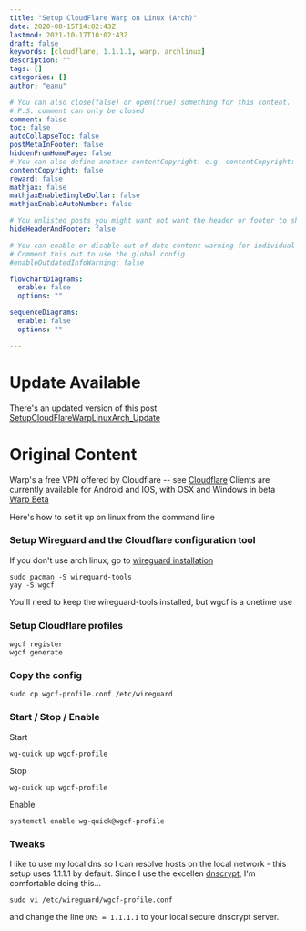```yaml
---
title: "Setup CloudFlare Warp on Linux (Arch)"
date: 2020-08-15T14:02:43Z
lastmod: 2021-10-17T10:02:43Z
draft: false
keywords: [cloudflare, 1.1.1.1, warp, archlinux]
description: ""
tags: []
categories: []
author: "eanu"

# You can also close(false) or open(true) something for this content.
# P.S. comment can only be closed
comment: false
toc: false
autoCollapseToc: false
postMetaInFooter: false
hiddenFromHomePage: false
# You can also define another contentCopyright. e.g. contentCopyright: "This is another copyright."
contentCopyright: false
reward: false
mathjax: false
mathjaxEnableSingleDollar: false
mathjaxEnableAutoNumber: false

# You unlisted posts you might want not want the header or footer to show
hideHeaderAndFooter: false

# You can enable or disable out-of-date content warning for individual post.
# Comment this out to use the global config.
#enableOutdatedInfoWarning: false

flowchartDiagrams:
  enable: false
  options: ""

sequenceDiagrams: 
  enable: false
  options: ""

---
```


# Update Available
There's an updated version of this post [SetupCloudFlareWarpLinuxArch_Update](/post/setupcloudflarewarplinuxarch_update/)

# Original Content

Warp's a free VPN offered by Cloudflare -- see [Cloudflare](https://1.1.1.1/) 
Clients are currently available for Android and IOS, with OSX and Windows in beta [Warp Beta](https://1.1.1.1/beta/)

Here's how to set it up on linux from the command line

### Setup Wireguard and the Cloudflare configuration tool
If you don't use arch linux, go to [wireguard installation](https://www.wireguard.com/install/)
```
sudo pacman -S wireguard-tools
yay -S wgcf
```

You'll need to keep the wireguard-tools installed, but wgcf is a onetime use

### Setup Cloudflare profiles

```
wgcf register
wgcf generate
```

### Copy the config 
```
sudo cp wgcf-profile.conf /etc/wireguard
```

### Start / Stop / Enable
Start
```
wg-quick up wgcf-profile
```
Stop
```
wg-quick up wgcf-profile
```
Enable
```
systemctl enable wg-quick@wgcf-profile
```

### Tweaks
I like to use my local dns so I can resolve hosts on the local network - this setup uses 1.1.1.1 by default.
Since I use the excellen [dnscrypt](https://github.com/dnscrypt/dnscrypt-proxy), I'm comfortable doing this...
```
sudo vi /etc/wireguard/wgcf-profile.conf
```
and change the line  ```DNS = 1.1.1.1```   to your local secure dnscrypt server.


